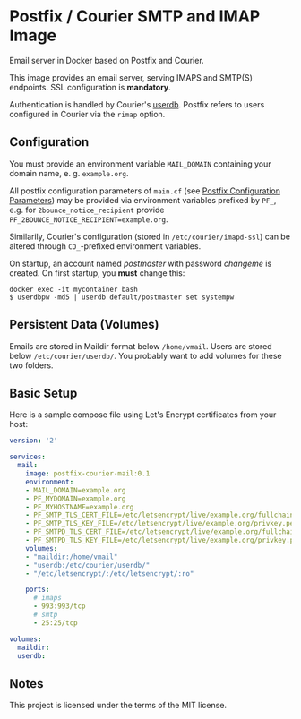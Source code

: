 # Postfix / Courier SMTP and IMAP Image

Email server in Docker based on Postfix and Courier.

This image provides an email server, serving IMAPS and SMTP(S) endpoints. SSL configuration is **mandatory**.

Authentication is handled by Courier's [userdb](http://www.courier-mta.org/authlib/README_authlib.html#authuserdb). Postfix refers to users configured in Courier via the `rimap` option.

## Configuration

You must provide an environment variable `MAIL_DOMAIN` containing your domain name, e. g. `example.org`.

All postfix configuration parameters of `main.cf` (see [Postfix Configuration Parameters](http://www.postfix.org/postconf.5.html)) may be provided via environment variables prefixed by `PF_`, e.g. for `2bounce_notice_recipient` provide `PF_2BOUNCE_NOTICE_RECIPIENT=example.org`.

Similarily, Courier's configuration (stored in `/etc/courier/imapd-ssl`) can be altered through `CO_`-prefixed environment variables.

On startup, an account named *postmaster* with password *changeme* is created. On first startup, you **must** change this:
```shell
docker exec -it mycontainer bash
$ userdbpw -md5 | userdb default/postmaster set systempw
```

## Persistent Data (Volumes)

Emails are stored in Maildir format below `/home/vmail`. Users are stored below `/etc/courier/userdb/`. You probably want to add volumes for these two folders.

## Basic Setup

Here is a sample compose file using Let's Encrypt certificates from your host:

```yaml
version: '2'

services:
  mail:
    image: postfix-courier-mail:0.1
    environment:
    - MAIL_DOMAIN=example.org
	- PF_MYDOMAIN=example.org
    - PF_MYHOSTNAME=example.org
    - PF_SMTP_TLS_CERT_FILE=/etc/letsencrypt/live/example.org/fullchain.pem
    - PF_SMTP_TLS_KEY_FILE=/etc/letsencrypt/live/example.org/privkey.pem
    - PF_SMTPD_TLS_CERT_FILE=/etc/letsencrypt/live/example.org/fullchain.pem
    - PF_SMTPD_TLS_KEY_FILE=/etc/letsencrypt/live/example.org/privkey.pem
    volumes:
    - "maildir:/home/vmail"
    - "userdb:/etc/courier/userdb/"
    - "/etc/letsencrypt/:/etc/letsencrypt/:ro"

    ports:
      # imaps
      - 993:993/tcp
      # smtp
      - 25:25/tcp

volumes:
  maildir:
  userdb:

```
## Notes

This project is licensed under the terms of the MIT license.
